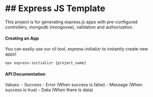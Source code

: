 # ## Express JS Template

This project is for generating express.js apps with pre-configured controllers, mongodb (mongoose), validation and authorization.

#### Creating an App
You can easily use our cli tool, express-initializr to instantly create new apps!
```bash
npx express-initializr {project_name}
```

#### API Documentation
Values:
	- Success
	- Error (When success is false)
	- Message (When success is true)
	- Data (When there is data)
